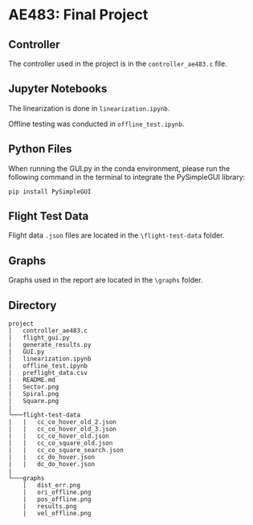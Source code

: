 # AE483: Final Project

## Controller
The controller used in the project is in the `controller_ae483.c` file.

## Jupyter Notebooks
The linearization is done in `linearization.ipynb`.

Offline testing was conducted in `offline_test.ipynb`.

## Python Files
When running the GUI.py in the conda environment, please run the following command in the terminal to integrate the PySimpleGUI library:
```
pip install PySimpleGUI
```

## Flight Test Data
Flight data `.json` files are located in the `\flight-test-data` folder.

## Graphs
Graphs used in the report are located in the `\graphs` folder.

## Directory
```
project
|   controller_ae483.c
|   flight_gui.py
|   generate_results.py
|   GUI.py
|   linearization.ipynb
|   offline_test.ipynb
|   preflight_data.csv
|   README.md
|   Sector.png
|   Spiral.png
|   Square.png
|
└───flight-test-data
|   |   cc_co_hover_old_2.json
|   |   cc_co_hover_old_3.json
|   |   cc_co_hover_old.json
|   |   cc_co_square_old.json
|   |   cc_co_square_search.json
|   |   cc_do_hover.json
|   |   dc_do_hover.json
|
└───graphs
    |   dist_err.png
    |   ori_offline.png
    |   pos_offline.png
    |   results.png
    |   vel_offline.png
```